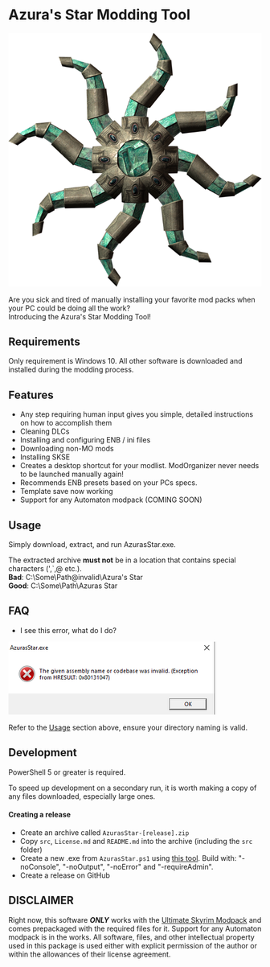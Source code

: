 # Azura's Star Modding Tool

![Azura's Star](/src/img/azura.png)

Are you sick and tired of manually installing your favorite mod packs when your PC could be doing all the work?  
Introducing the Azura's Star Modding Tool!

## Requirements

Only requirement is Windows 10. All other software is downloaded and installed during the modding process.

## Features

* Any step requiring human input gives you simple, detailed instructions on how to accomplish them
* Cleaning DLCs
* Installing and configuring ENB / ini files
* Downloading non-MO mods
* Installing SKSE
* Creates a desktop shortcut for your modlist. ModOrganizer never needs to be launched manually again!
* Recommends ENB presets based on your PCs specs.
* Template save now working
* Support for any Automaton modpack (COMING SOON)

## Usage

Simply download, extract, and run AzurasStar.exe.

The extracted archive **must not** be in a location that contains special characters (',`,@ etc.).  
**Bad**: C:\\Some\Path@invalid\Azura's Star  
**Good**: C:\\Some\Path\Azuras Star

## FAQ 

- I see this error, what do I do?

![Invalid install path](/src/img/invalid-path-name.png)

Refer to the [Usage](#usage) section above, ensure your directory naming is valid.

## Development

PowerShell 5 or greater is required.

To speed up development on a secondary run, it is worth making a copy of any files downloaded, especially large ones.

#### Creating a release 

- Create an archive called `AzurasStar-[release].zip`
- Copy `src`, `License.md` and `README.md` into the archive (including the `src` folder)
- Create a new .exe from `AzurasStar.ps1` using [this tool](https://gallery.technet.microsoft.com/scriptcenter/PS2EXE-GUI-Convert-e7cb69d5). Build with: "-noConsole", "-noOutput", "-noError" and "-requireAdmin".
- Create a release on GitHub


## DISCLAIMER

Right now, this software **_ONLY_** works with the [Ultimate Skyrim Modpack](https://ultimateskyrim.squarespace.com/) and comes prepackaged with the required files for it. Support for any Automaton modpack is in the works. All software, files, and other intellectual property used in this package is used either with explicit permission of the author or within the allowances of their license agreement.
